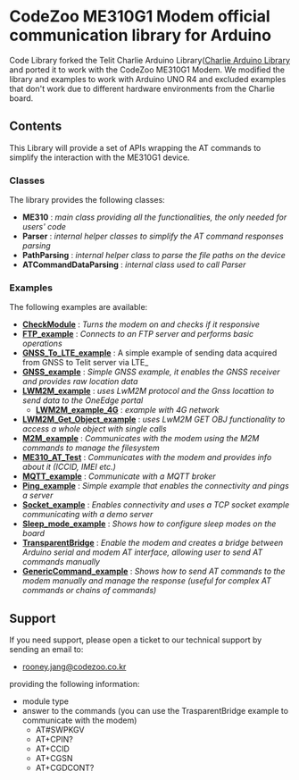 # CodeZoo ME310G1 Modem official communication library for Arduino

Code Library forked the Telit Charlie Arduino Library([Charlie Arduino Library](https://github.com/telit/arduino-me310-library) and ported it to work with the CodeZoo ME310G1 Modem. 
We modified the library and examples to work with Arduino UNO R4 and excluded examples that don't work due to different hardware environments from the Charlie board. 


## Contents

This Library will provide a set of APIs wrapping the AT commands to simplify the interaction with the ME310G1 device.

### Classes

The library provides the following classes:

 - **ME310** :  _main class providing all the functionalities, the only needed for users' code_
 - **Parser** : _internal helper classes to simplify the AT command responses parsing_
 - **PathParsing** : _internal helper class to parse the file paths on the device_
 - **ATCommandDataParsing** : _internal class used to call Parser_


### Examples

The following examples are available:

 - **[CheckModule](examples/CheckModule/CheckModule.ino)** : _Turns the modem on and checks if it responsive_
 - **[FTP_example](examples/FTP_example/FTP_example.ino)** : _Connects to an FTP server and performs basic operations_
 - **[GNSS_To_LTE_example](examples/GNSS_To_LTE_example/GNSS_To_LTE_example.ino)** : A simple example of sending data acquired from GNSS to Telit server via LTE_
 - **[GNSS_example](examples/GNSS_example/GNSS_example.ino)** : _Simple GNSS example, it enables the GNSS receiver and provides raw location data_
 - **[LWM2M_example](examples/LWM2M_example/)** : _uses LwM2M protocol and the Gnss locattion to send data to the OneEdge portal_
   - **[LWM2M_example_4G](examples/LWM2M_example/LWM2M_example_4G/LWM2M_example_4G.ino)** : _example with 4G network_
 - **[LWM2M_Get_Object_example](examples/LWM2M_Get_Object_example/)** : _uses LwM2M GET OBJ functionality to access a whole object with single calls_
 - **[M2M_example](examples/M2M_example/M2M_example.ino)** : _Communicates with the modem using the M2M commands to manage the filesystem_
 - **[ME310_AT_Test](examples/ME310_AT_Test/ME310_AT_Test.ino)** : _Communicates with the modem and provides info about it (ICCID, IMEI etc.)_
 - **[MQTT_example](examples/MQTT_example/MQTT_example.ino)** : _Communicate with a MQTT broker_
 - **[Ping_example](examples/Ping_example/Ping_example.ino)** : _Simple example that enables the connectivity and pings a server_
 - **[Socket_example](examples/Socket_example/Socket_example.ino)** : _Enables connectivity and uses a TCP socket example communicating with a demo server_
 - **[Sleep_mode_example](examples/Sleep_mode_example/Sleep_mode_example.ino)** : _Shows how to configure sleep modes on the board_
 - **[TransparentBridge](examples/TransparentBridge/TransparentBridge.ino)** : _Enable the modem and creates a bridge between Arduino serial and modem AT interface, allowing user to send AT commands manually_
 - **[GenericCommand_example](examples/GenericCommand_example/GenericCommand_example.ino)** : _Shows how to send AT commands to the modem manually and manage the response (useful for complex AT commands or chains of commands)_


## Support

If you need support, please open a ticket to our technical support by sending an email to:

 - rooney.jang@codezoo.co.kr

 providing the following information:

 - module type
 - answer to the commands (you can use the TrasparentBridge example to communicate with the modem)
   - AT#SWPKGV
   - AT+CPIN?
   - AT+CCID
   - AT+CGSN
   - AT+CGDCONT?

